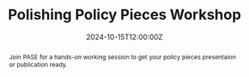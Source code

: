 ---
title: Polishing Policy Pieces Workshop

event: Polishing Policy Pieces Workshop
event_url: 

location: BMS JG32
address:
  street: 1275 Center Drive
  city: Gainesville
  region: FL
  postcode: '32611'
  country: United States

summary: Join us to get feedback on your policy pieces and work with other members to refine your work!
abstract: 'Join PASE for a hands-on working session to get your policy pieces presentaion or publication ready.'

# Talk start and end times.
#   End time can optionally be hidden by prefixing the line with `#`.
date: '2024-10-15T12:00:00Z'
date_end: '2024-10-15T13:00:00Z'
all_day: false

# Schedule page publish date (NOT talk date).
publishDate: '2024-09-24T00:00:00Z'

authors: []
tags: []

# Is this a featured talk? (true/false)
featured: false

image:
  caption: ''
  focal_point: Right

url_code: ''
url_pdf: ''
url_slides: ''
url_video: ''

# Markdown Slides (optional).
#   Associate this talk with Markdown slides.
#   Simply enter your slide deck's filename without extension.
#   E.g. `slides = "example-slides"` references `content/slides/example-slides.md`.
#   Otherwise, set `slides = ""`.
slides:

# Projects (optional).
#   Associate this post with one or more of your projects.
#   Simply enter your project's folder or file name without extension.
#   E.g. `projects = ["internal-project"]` references `content/project/deep-learning/index.md`.
#   Otherwise, set `projects = []`.
projects:
---